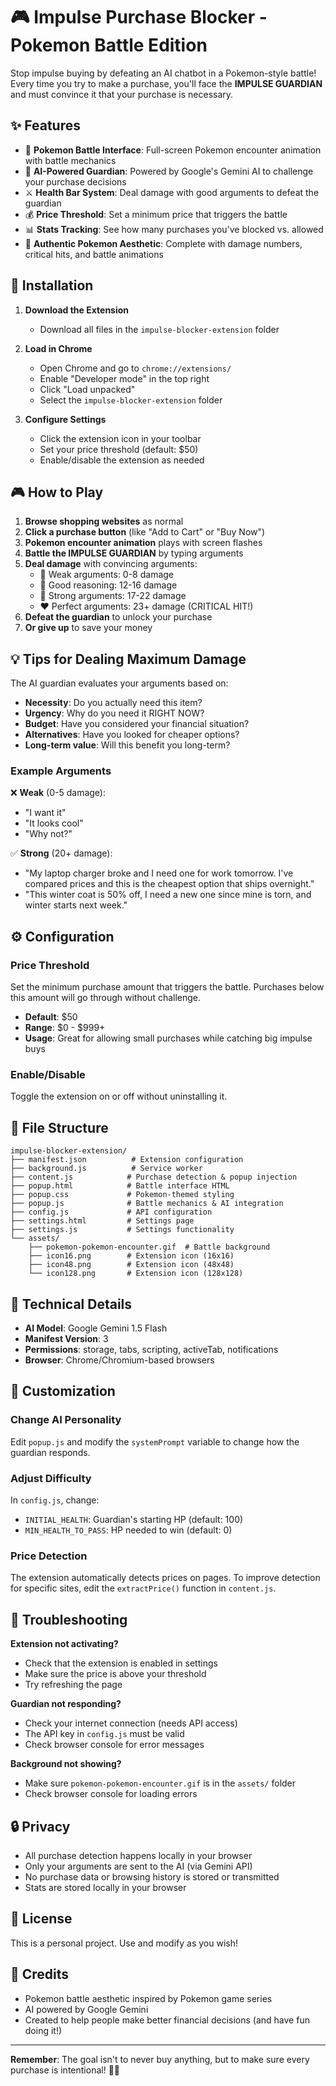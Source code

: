 # 🎮 Impulse Purchase Blocker - Pokemon Battle Edition

Stop impulse buying by defeating an AI chatbot in a Pokemon-style battle! Every time you try to make a purchase, you'll face the **IMPULSE GUARDIAN** and must convince it that your purchase is necessary.

## ✨ Features

- 🎯 **Pokemon Battle Interface**: Full-screen Pokemon encounter animation with battle mechanics
- 🤖 **AI-Powered Guardian**: Powered by Google's Gemini AI to challenge your purchase decisions
- ⚔️ **Health Bar System**: Deal damage with good arguments to defeat the guardian
- 💰 **Price Threshold**: Set a minimum price that triggers the battle
- 📊 **Stats Tracking**: See how many purchases you've blocked vs. allowed
- 🎨 **Authentic Pokemon Aesthetic**: Complete with damage numbers, critical hits, and battle animations

## 🚀 Installation

1. **Download the Extension**
   - Download all files in the `impulse-blocker-extension` folder

2. **Load in Chrome**
   - Open Chrome and go to `chrome://extensions/`
   - Enable "Developer mode" in the top right
   - Click "Load unpacked"
   - Select the `impulse-blocker-extension` folder

3. **Configure Settings**
   - Click the extension icon in your toolbar
   - Set your price threshold (default: $50)
   - Enable/disable the extension as needed

## 🎮 How to Play

1. **Browse shopping websites** as normal
2. **Click a purchase button** (like "Add to Cart" or "Buy Now")
3. **Pokemon encounter animation** plays with screen flashes
4. **Battle the IMPULSE GUARDIAN** by typing arguments
5. **Deal damage** with convincing arguments:
   - 💚 Weak arguments: 0-8 damage
   - 💛 Good reasoning: 12-16 damage
   - 🧡 Strong arguments: 17-22 damage
   - ❤️ Perfect arguments: 23+ damage (CRITICAL HIT!)
6. **Defeat the guardian** to unlock your purchase
7. **Or give up** to save your money

## 💡 Tips for Dealing Maximum Damage

The AI guardian evaluates your arguments based on:

- **Necessity**: Do you actually need this item?
- **Urgency**: Why do you need it RIGHT NOW?
- **Budget**: Have you considered your financial situation?
- **Alternatives**: Have you looked for cheaper options?
- **Long-term value**: Will this benefit you long-term?

### Example Arguments

❌ **Weak** (0-5 damage):
- "I want it"
- "It looks cool"
- "Why not?"

✅ **Strong** (20+ damage):
- "My laptop charger broke and I need one for work tomorrow. I've compared prices and this is the cheapest option that ships overnight."
- "This winter coat is 50% off, I need a new one since mine is torn, and winter starts next week."

## ⚙️ Configuration

### Price Threshold
Set the minimum purchase amount that triggers the battle. Purchases below this amount will go through without challenge.

- **Default**: $50
- **Range**: $0 - $999+
- **Usage**: Great for allowing small purchases while catching big impulse buys

### Enable/Disable
Toggle the extension on or off without uninstalling it.

## 📁 File Structure

```
impulse-blocker-extension/
├── manifest.json          # Extension configuration
├── background.js          # Service worker
├── content.js            # Purchase detection & popup injection
├── popup.html            # Battle interface HTML
├── popup.css             # Pokemon-themed styling
├── popup.js              # Battle mechanics & AI integration
├── config.js             # API configuration
├── settings.html         # Settings page
├── settings.js           # Settings functionality
└── assets/
    ├── pokemon-pokemon-encounter.gif  # Battle background
    ├── icon16.png        # Extension icon (16x16)
    ├── icon48.png        # Extension icon (48x48)
    └── icon128.png       # Extension icon (128x128)
```

## 🔧 Technical Details

- **AI Model**: Google Gemini 1.5 Flash
- **Manifest Version**: 3
- **Permissions**: storage, tabs, scripting, activeTab, notifications
- **Browser**: Chrome/Chromium-based browsers

## 🎨 Customization

### Change AI Personality
Edit `popup.js` and modify the `systemPrompt` variable to change how the guardian responds.

### Adjust Difficulty
In `config.js`, change:
- `INITIAL_HEALTH`: Guardian's starting HP (default: 100)
- `MIN_HEALTH_TO_PASS`: HP needed to win (default: 0)

### Price Detection
The extension automatically detects prices on pages. To improve detection for specific sites, edit the `extractPrice()` function in `content.js`.

## 🐛 Troubleshooting

**Extension not activating?**
- Check that the extension is enabled in settings
- Make sure the price is above your threshold
- Try refreshing the page

**Guardian not responding?**
- Check your internet connection (needs API access)
- The API key in `config.js` must be valid
- Check browser console for error messages

**Background not showing?**
- Make sure `pokemon-pokemon-encounter.gif` is in the `assets/` folder
- Check browser console for loading errors

## 🔒 Privacy

- All purchase detection happens locally in your browser
- Only your arguments are sent to the AI (via Gemini API)
- No purchase data or browsing history is stored or transmitted
- Stats are stored locally in your browser

## 📝 License

This is a personal project. Use and modify as you wish!

## 🎉 Credits

- Pokemon battle aesthetic inspired by Pokemon game series
- AI powered by Google Gemini
- Created to help people make better financial decisions (and have fun doing it!)

---

**Remember**: The goal isn't to never buy anything, but to make sure every purchase is intentional! 💪✨
